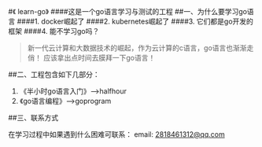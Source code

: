 #《 learn-go》
####这是一个go语言学习与测试的工程
##一、为什么要学习go语言
####1. docker崛起了
####2. kubernetes崛起了
####3. 它们都是go开发的框架
####4. 能不学习go吗？
>新一代云计算和大数据技术的崛起，作为云计算的c语言，go语言也渐渐走俏！
 应该拿出点时间去膜拜一下go语言！
 

##二、工程包含如下几部分：
>
  1. 《半小时go语言入门》-->halfhour
  2. 《go语言编程》-->goprogram
  
##三、联系方式
>
 在学习过程中如果遇到什么困难可联系：
 email: 2818461312@qq.com
  